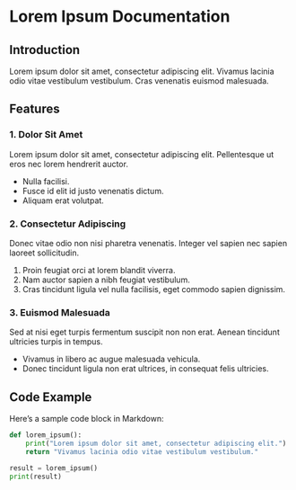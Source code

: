 # Lorem Ipsum Documentation

## Introduction

Lorem ipsum dolor sit amet, consectetur adipiscing elit. Vivamus lacinia odio vitae vestibulum vestibulum. Cras venenatis euismod malesuada.

## Features

### 1. Dolor Sit Amet
Lorem ipsum dolor sit amet, consectetur adipiscing elit. Pellentesque ut eros nec lorem hendrerit auctor.

- Nulla facilisi.
- Fusce id elit id justo venenatis dictum.
- Aliquam erat volutpat.

### 2. Consectetur Adipiscing
Donec vitae odio non nisi pharetra venenatis. Integer vel sapien nec sapien laoreet sollicitudin.

1. Proin feugiat orci at lorem blandit viverra.
2. Nam auctor sapien a nibh feugiat vestibulum.
3. Cras tincidunt ligula vel nulla facilisis, eget commodo sapien dignissim.

### 3. Euismod Malesuada
Sed at nisi eget turpis fermentum suscipit non non erat. Aenean tincidunt ultricies turpis in tempus.

- Vivamus in libero ac augue malesuada vehicula.
- Donec tincidunt ligula non erat ultrices, in consequat felis ultricies.

## Code Example

Here’s a sample code block in Markdown:

```python
def lorem_ipsum():
    print("Lorem ipsum dolor sit amet, consectetur adipiscing elit.")
    return "Vivamus lacinia odio vitae vestibulum vestibulum."

result = lorem_ipsum()
print(result)